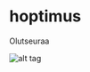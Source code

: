 # hoptimus
Olutseuraa

![alt tag](https://raw.githubusercontent.com/ledeveo/hoptimus/olutseuraa/demo/demo1.PNG)


